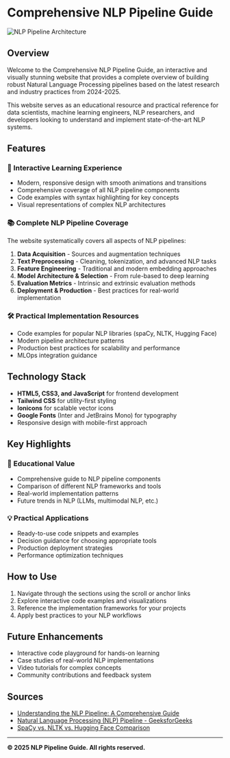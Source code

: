 # Comprehensive NLP Pipeline Guide

![NLP Pipeline Architecture](https://miro.medium.com/v2/resize:fit:1400/1*lBLej7kiabKajpJAdnkxeA.png)

## Overview
Welcome to the Comprehensive NLP Pipeline Guide, an interactive and visually stunning website that provides a complete overview of building robust Natural Language Processing pipelines based on the latest research and industry practices from 2024-2025.

This website serves as an educational resource and practical reference for data scientists, machine learning engineers, NLP researchers, and developers looking to understand and implement state-of-the-art NLP systems.

## Features

### 🌟 Interactive Learning Experience
- Modern, responsive design with smooth animations and transitions
- Comprehensive coverage of all NLP pipeline components
- Code examples with syntax highlighting for key concepts
- Visual representations of complex NLP architectures

### 📚 Complete NLP Pipeline Coverage
The website systematically covers all aspects of NLP pipelines:

1. **Data Acquisition** - Sources and augmentation techniques
2. **Text Preprocessing** - Cleaning, tokenization, and advanced NLP tasks
3. **Feature Engineering** - Traditional and modern embedding approaches
4. **Model Architecture & Selection** - From rule-based to deep learning
5. **Evaluation Metrics** - Intrinsic and extrinsic evaluation methods
6. **Deployment & Production** - Best practices for real-world implementation

### 🛠️ Practical Implementation Resources
- Code examples for popular NLP libraries (spaCy, NLTK, Hugging Face)
- Modern pipeline architecture patterns
- Production best practices for scalability and performance
- MLOps integration guidance

## Technology Stack
- **HTML5, CSS3, and JavaScript** for frontend development
- **Tailwind CSS** for utility-first styling
- **Ionicons** for scalable vector icons
- **Google Fonts** (Inter and JetBrains Mono) for typography
- Responsive design with mobile-first approach

## Key Highlights

### 🎯 Educational Value
- Comprehensive guide to NLP pipeline components
- Comparison of different NLP frameworks and tools
- Real-world implementation patterns
- Future trends in NLP (LLMs, multimodal NLP, etc.)

### 💡 Practical Applications
- Ready-to-use code snippets and examples
- Decision guidance for choosing appropriate tools
- Production deployment strategies
- Performance optimization techniques

## How to Use
1. Navigate through the sections using the scroll or anchor links
2. Explore interactive code examples and visualizations
3. Reference the implementation frameworks for your projects
4. Apply best practices to your NLP workflows

## Future Enhancements
- Interactive code playground for hands-on learning
- Case studies of real-world NLP implementations
- Video tutorials for complex concepts
- Community contributions and feedback system

## Sources
- [Understanding the NLP Pipeline: A Comprehensive Guide](https://medium.com/@asjad_ali/understanding-the-nlp-pipeline-a-comprehensive-guide-828b2b3cd4e2)
- [Natural Language Processing (NLP) Pipeline - GeeksforGeeks](https://www.geeksforgeeks.org/natural-language-processing-nlp-pipeline/)
- [SpaCy vs. NLTK vs. Hugging Face Comparison](https://medium.com/@tyagi.lekhansh/data-science-frameworks-for-natural-language-processing-spacy-vs-nltk-vs-hugging-face-d532ef06bfa3)

---

**© 2025 NLP Pipeline Guide. All rights reserved.**
